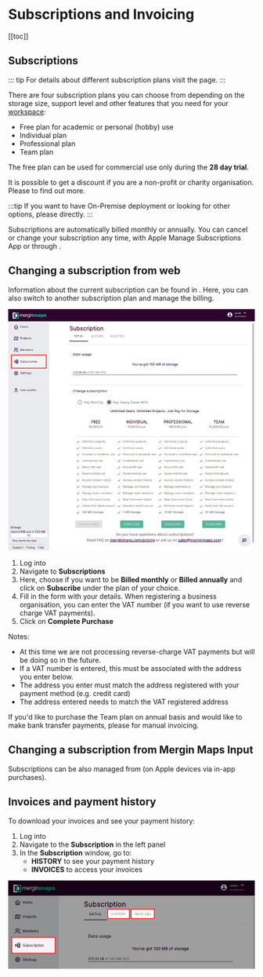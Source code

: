 # Subscriptions and Invoicing
[[toc]]

## Subscriptions

::: tip
For details about different subscription plans visit the <MainDomainNameLink id="pricing" desc="pricing"/> page.
:::

There are four <MainPlatformName /> subscription plans you can choose from depending on the storage size, support level and other features that you need for your [workspace](../../manage/workspaces/):
- Free plan for academic or personal (hobby) use
- Individual plan
- Professional plan
- Team plan

The free plan can be used for commercial use only during the **28 day trial**. 

It is possible to get a discount if you are a non-profit or charity organisation. Please <MerginMapsEmail id="sales" desc="contact us" /> to find out more.

:::tip
If you want to have On-Premise deployment or looking for other options, please <MerginMapsEmail id="sales" desc="contact us" /> directly.
:::

Subscriptions are automatically billed monthly or annually. You can cancel or change your subscription any time, with Apple Manage Subscriptions App or through <AppDomainNameLink />.

## Changing a subscription from web
Information about the current subscription can be found in <AppDomainNameLink />. Here, you can also switch to another subscription plan and manage the billing.

![Mergin Maps Subscription details](./subscriptions.jpg "Mergin Maps Subscription details")
1. Log into <AppDomainNameLink />
2. Navigate to **Subscriptions**
3. Here, choose if you want to be **Billed monthly** or **Billed annually** and click on **Subscribe** under the plan of your choice.
4. Fill in the form with your details. 
   When registering a business organisation, you can enter the VAT number (if you want to use reverse charge VAT payments).
5. Click on **Complete Purchase**

Notes:
- At this time we are not processing reverse-charge VAT payments but will be doing so in the future.
- If a VAT number is entered, this must be associated with the address you enter below.
- The address you enter must match the address registered with your payment method (e.g. credit card)
- The address entered needs to match the VAT registered address

If you'd like to purchase the Team plan on annual basis and would like to make bank transfer payments, please <MerginMapsEmail id="sales" desc="contact us" /> for manual invoicing.

## Changing a subscription from Mergin Maps Input
Subscriptions can be also managed from <MobileAppName /> (on Apple devices via in-app purchases).

## Invoices and payment history
To download your invoices and see your payment history:

1. Log into <AppDomainNameLink /> 
2. Navigate to the **Subscription** in the left panel
2. In the **Subscription** window, go to:
   - **HISTORY** to see your payment history 
   - **INVOICES** to access your invoices

![Invoices and Payment History](./invoices-history.jpg "Invoices and Payment History")
